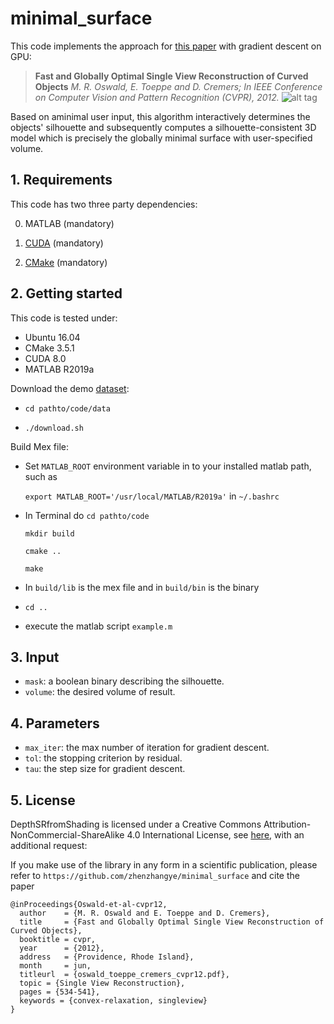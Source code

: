 # minimal_surface
This code implements the approach for [this paper](https://vision.in.tum.de/_media/spezial/bib/windheuser-et-al-miru12.pdf) with gradient descent on GPU:

> **Fast and Globally Optimal Single View Reconstruction of Curved Objects**
> *M. R. Oswald, E. Toeppe and D. Cremers; In IEEE Conference on Computer Vision and Pattern Recognition (CVPR), 2012.*
![alt tag](https://vision.in.tum.de/_media/spezial/bib/oswald_toeppe_cremers_cvpr12.jpg)

Based on aminimal user input, this algorithm interactively determines the objects' silhouette and subsequently computes a silhouette-consistent 3D model which is precisely the globally minimal surface with user-specified volume.

## 1. Requirements

This code has two three party dependencies:

0) MATLAB (mandatory)

1) [CUDA](https://developer.nvidia.com/cuda-zone) (mandatory)

2) [CMake](https://cmake.org/) (mandatory)

## 2. Getting started
This code is tested under:
* Ubuntu 16.04
* CMake 3.5.1
* CUDA 8.0
* MATLAB R2019a

Download the demo [dataset](https://vision.in.tum.de/data/datasets/photometricdepthsr):
* `cd pathto/code/data`

* `./download.sh`

Build Mex file:
* Set `MATLAB_ROOT` environment variable in to your installed matlab path, such as

  `export MATLAB_ROOT='/usr/local/MATLAB/R2019a'` in `~/.bashrc`

* In Terminal do
  `cd pathto/code`

  `mkdir build`

  `cmake ..`

  `make`

* In `build/lib` is the mex file and in `build/bin` is the binary

* `cd ..`

* execute the matlab script `example.m`

## 3. Input
- `mask`: a boolean binary describing the silhouette.
- `volume`: the desired volume of result.

## 4. Parameters
- `max_iter`: the max number of iteration for gradient descent.
- `tol`: the stopping criterion by residual.
- `tau`: the step size for gradient descent.

## 5. License

DepthSRfromShading is licensed under a Creative Commons Attribution-NonCommercial-ShareAlike 4.0 International License, see [here](http://creativecommons.org/licenses/by-nc-sa/4.0/), with an additional request:

If you make use of the library in any form in a scientific publication, please refer to `https://github.com/zhenzhangye/minimal_surface` and cite the paper

```
@inProceedings{Oswald-et-al-cvpr12,
  author    = {M. R. Oswald and E. Toeppe and D. Cremers},
  title     = {Fast and Globally Optimal Single View Reconstruction of Curved Objects},
  booktitle = cvpr,
  year      = {2012},
  address   = {Providence, Rhode Island},
  month     = jun,
  titleurl  = {oswald_toeppe_cremers_cvpr12.pdf},
  topic = {Single View Reconstruction},
  pages = {534-541},
  keywords = {convex-relaxation, singleview}
}

```
